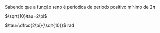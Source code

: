 Sabendo que a função seno é periodica de periodo positivo mínimo de $2\pi$

$\sqrt{10}\tau=2\pi$

$\tau=\dfrac{2\pi}{\sqrt{10}}$ rad